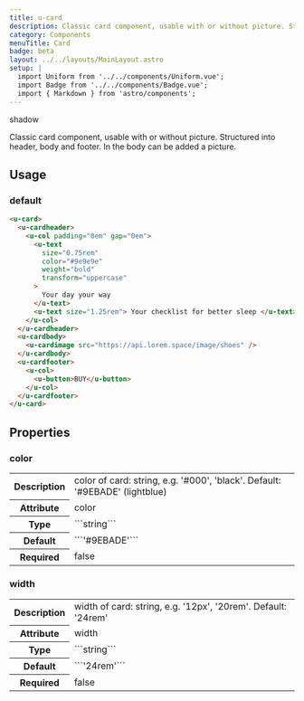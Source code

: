 ```yaml
---
title: u-card
description: Classic card component, usable with or without picture. Structured into header, body and footer. In the body can be added a picture.
category: Components
menuTitle: Card
badge: beta
layout: ../../layouts/MainLayout.astro
setup: |
  import Uniform from '../../components/Uniform.vue';
  import Badge from '../../components/Badge.vue';
  import { Markdown } from 'astro/components';
---
```


<Badge> shadow </Badge>

Classic card component, usable with or without picture. Structured into header, body and footer. In the body can be added a picture.

## Usage

### default

```html
<u-card>
  <u-cardheader>
    <u-col padding="0em" gap="0em">
      <u-text
        size="0.75rem"
        color="#9e9e9e"
        weight="bold"
        transform="uppercase"
      >
        Your day your way
      </u-text>
      <u-text size="1.25rem"> Your checklist for better sleep </u-text>
    </u-col>
  </u-cardheader>
  <u-cardbody>
    <u-cardimage src="https://api.lorem.space/image/shoes" />
  </u-cardbody>
  <u-cardfooter>
    <u-col>
      <u-button>BUY</u-button>
    </u-col>
  </u-cardfooter>
</u-card>
```

## Properties

### color

<table>
<tr><th>Description</th><td><Markdown>color of card: string, e.g. '#000', 'black'. Default: '#9EBADE' (lightblue)</Markdown></td></tr>
<tr><th>Attribute</th><td><Markdown>color</Markdown></td></tr>
<tr><th>Type</th><td><Markdown>```string```</Markdown></td></tr>
<tr><th>Default</th><td><Markdown>```'#9EBADE'```</Markdown></td></tr>
<tr><th>Required</th><td><Markdown>false</Markdown></td></tr>
</table>

### width

<table>
<tr><th>Description</th><td><Markdown>width of card: string, e.g. '12px', '20rem'. Default: '24rem'</Markdown></td></tr>
<tr><th>Attribute</th><td><Markdown>width</Markdown></td></tr>
<tr><th>Type</th><td><Markdown>```string```</Markdown></td></tr>
<tr><th>Default</th><td><Markdown>```'24rem'```</Markdown></td></tr>
<tr><th>Required</th><td><Markdown>false</Markdown></td></tr>
</table>

</table>

</table>
